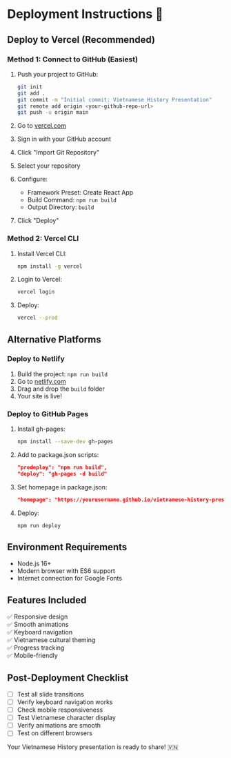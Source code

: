 # Deployment Instructions 🚀

## Deploy to Vercel (Recommended)

### Method 1: Connect to GitHub (Easiest)

1. Push your project to GitHub:
   ```bash
   git init
   git add .
   git commit -m "Initial commit: Vietnamese History Presentation"
   git remote add origin <your-github-repo-url>
   git push -u origin main
   ```

2. Go to [vercel.com](https://vercel.com)
3. Sign in with your GitHub account
4. Click "Import Git Repository"
5. Select your repository
6. Configure:
   - Framework Preset: Create React App
   - Build Command: `npm run build`
   - Output Directory: `build`
7. Click "Deploy"

### Method 2: Vercel CLI

1. Install Vercel CLI:
   ```bash
   npm install -g vercel
   ```

2. Login to Vercel:
   ```bash
   vercel login
   ```

3. Deploy:
   ```bash
   vercel --prod
   ```

## Alternative Platforms

### Deploy to Netlify
1. Build the project: `npm run build`
2. Go to [netlify.com](https://netlify.com)
3. Drag and drop the `build` folder
4. Your site is live!

### Deploy to GitHub Pages
1. Install gh-pages:
   ```bash
   npm install --save-dev gh-pages
   ```

2. Add to package.json scripts:
   ```json
   "predeploy": "npm run build",
   "deploy": "gh-pages -d build"
   ```

3. Set homepage in package.json:
   ```json
   "homepage": "https://yourusername.github.io/vietnamese-history-presentation"
   ```

4. Deploy:
   ```bash
   npm run deploy
   ```

## Environment Requirements

- Node.js 16+
- Modern browser with ES6 support
- Internet connection for Google Fonts

## Features Included

✅ Responsive design  
✅ Smooth animations  
✅ Keyboard navigation  
✅ Vietnamese cultural theming  
✅ Progress tracking  
✅ Mobile-friendly  

## Post-Deployment Checklist

- [ ] Test all slide transitions
- [ ] Verify keyboard navigation works
- [ ] Check mobile responsiveness
- [ ] Test Vietnamese character display
- [ ] Verify animations are smooth
- [ ] Test on different browsers

Your Vietnamese History presentation is ready to share! 🇻🇳